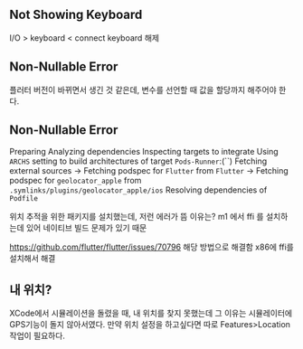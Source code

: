 ## Not Showing Keyboard
I/O > keyboard < connect keyboard 해제

## Non-Nullable Error
플러터 버전이 바뀌면서 생긴 것 같은데,
변수를 선언할 때 값을 할당까지 해주어야 한다. 

## Non-Nullable Error
Preparing Analyzing dependencies Inspecting targets to integrate Using `ARCHS` setting to build architectures of target `Pods-Runner`:(``) 
Fetching external sources -> Fetching podspec for `Flutter` from `Flutter` -> 
Fetching podspec for `geolocator_apple` from `.symlinks/plugins/geolocator_apple/ios` 
Resolving dependencies of `Podfile`

위치 추적을 위한 패키지를 설치했는데, 저런 에러가 뜸
이유는? m1 에서 ffi 를 설치하는데 있어 네이티브 빌드 문제가 있기 때문

https://github.com/flutter/flutter/issues/70796 해당 방법으로 해결함
x86에 ffi를 설치해서 해결

## 내 위치?
XCode에서 시뮬레이션을 돌렸을 때, 내 위치를 찾지 못했는데 그 이유는 시뮬레이터에 GPS기능이 돌지 않아서였다.
만약 위치 설정을 하고싶다면 따로 Features>Location 작업이 필요하다.

